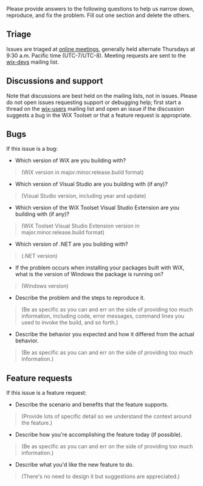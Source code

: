 Please provide answers to the following questions to help us narrow down, reproduce, and fix the problem. Fill out one section and delete the others.


## Triage

Issues are triaged at [online meetings](https://www.firegiant.com/blog/), generally held alternate Thursdays at 9:30 a.m. Pacific time (UTC-7/UTC-8). Meeting requests are sent to the [wix-devs](http://wixtoolset.org/documentation/mailinglist/#wix-devs) mailing list.


## Discussions and support

Note that discussions are best held on the mailing lists, not in issues. Please do not open issues requesting support or debugging help; first start a thread on the [wix-users](http://wixtoolset.org/documentation/mailinglist/#wix-users) mailing list and open an issue if the discussion suggests a bug in the WiX Toolset or that a feature request is appropriate.


## Bugs

If this issue is a bug:

* Which version of WiX are you building with?

> (WiX version in major.minor.release.build format)

* Which version of Visual Studio are you building with (if any)?

> (Visual Studio version, including year and update)

* Which version of the WiX Toolset Visual Studio Extension are you building with (if any)?

> (WiX Toolset Visual Studio Extension version in major.minor.release.build format)

* Which version of .NET are you building with?

> (.NET version)

* If the problem occurs when installing your packages built with WiX, what is the version of Windows the package is running on?

> (Windows version)

* Describe the problem and the steps to reproduce it.

> (Be as specific as you can and err on the side of providing too much information, including code, error messages, command lines you used to invoke the build, and so forth.)

* Describe the behavior you expected and how it differed from the actual behavior.

> (Be as specific as you can and err on the side of providing too much information.)


## Feature requests

If this issue is a feature request:

* Describe the scenario and benefits that the feature supports.

> (Provide lots of specific detail so we understand the context around the feature.)

* Describe how you're accomplishing the feature today (if possible).

> (Be as specific as you can and err on the side of providing too much information.)

* Describe what you'd like the new feature to do.

> (There's no need to design it but suggestions are appreciated.)
